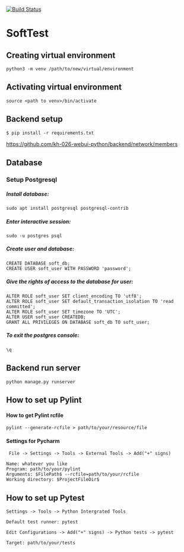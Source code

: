 [![Build Status](https://travis-ci.org/kh-026-webui-python/backend.svg?branch=setup-travis)](https://travis-ci.org/kh-026-webui-python/backend)

# SoftTest


## Creating virtual environment
```
python3 -m venv /path/to/new/virtual/environment
```

## Activating virtual environment
```
source <path to venv>/bin/activate
```

## Backend setup
```
$ pip install -r requirements.txt
```
https://github.com/kh-026-webui-python/backend/network/members

## Database

### Setup Postgresql
##### Install database:
```
sudo apt install postgresql postgresql-contrib
```
##### Enter interactive session:
```
sudo -u postgres psql
```
##### Create user and database:
```
CREATE DATABASE soft_db;
CREATE USER soft_user WITH PASSWORD 'password';
```
##### Give the rights of access to the database for user:
```
ALTER ROLE soft_user SET client_encoding TO 'utf8';
ALTER ROLE soft_user SET default_transaction_isolation TO 'read committed';
ALTER ROLE soft_user SET timezone TO 'UTC';
ALTER USER soft_user CREATEDB;
GRANT ALL PRIVILEGES ON DATABASE soft_db TO soft_user;
```
##### To exit the postgres console:
```
\q
```

## Backend run server
```
python manage.py runserver
```

## How to set up Pylint

#### How to get Pylint rcfile

```
pylint --generate-rcfile > path/to/your/resource/file
```

#### Settings for Pycharm

```
 File -> Settings -> Tools -> External Tools -> Add("+" signs)
```

```
Name: whatever you like
Program: path/to/your/pylint
Arguments: $FilePath$ --rcfile=path/to/your/rcfile
Working directory: $ProjectFileDir$
```

## How to set up Pytest

```
Settings -> Tools -> Python Intergrated Tools
```

```
Default test runner: pytest
```

```
Edit Configurations -> Add("+" signs) -> Python tests -> pytest
```

```
Target: path/to/your/tests
```